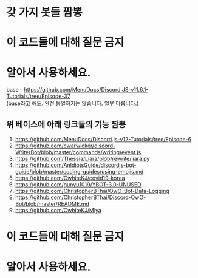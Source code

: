 # 갖 가지 봇들 짬뽕
# 이 코드들에 대해 질문 금지
# 알아서 사용하세요.

base - https://github.com/MenuDocs/Discord.JS-v11.6.1-Tutorials/tree/Episode-37  
(base라고 해도. 완전 동일하지는 않습니다. 일부 다릅니다.)

## 위 베이스에 아래 링크들의 기능 짬뽕

1. https://github.com/MenuDocs/Discord.js-v12-Tutorials/tree/Episode-6
2. https://github.com/cwarwicker/discord-WriterBot/blob/master/commands/writing/event.js
3. https://github.com/Thessia/Liara/blob/rewrite/liara.py
4. https://github.com/AnIdiotsGuide/discordjs-bot-guide/blob/master/coding-guides/using-emojis.md
5. https://github.com/CwhiteKJ/covid19-korea
6. https://github.com/gunyu1019/YBOT-3.0-UNUSED
7. https://github.com/ChristopherBThai/OwO-Bot-Data-Logging
8. https://github.com/ChristopherBThai/Discord-OwO-Bot/blob/master/README.md
9. https://github.com/CwhiteKJ/Miya

# 이 코드들에 대해 질문 금지
# 알아서 사용하세요.